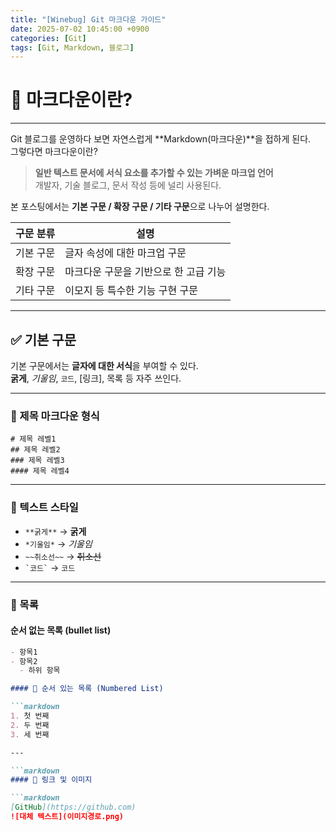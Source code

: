 ```yaml
---
title: "[Winebug] Git 마크다운 가이드"
date: 2025-07-02 10:45:00 +0900
categories: [Git]
tags: [Git, Markdown, 블로그]
---
```


# 🎈 마크다운이란?  
---

Git 블로그를 운영하다 보면 자연스럽게 **Markdown(마크다운)**을 접하게 된다.  
그렇다면 마크다운이란?

> **일반 텍스트 문서에 서식 요소를 추가할 수 있는 가벼운 마크업 언어**  
> 개발자, 기술 블로그, 문서 작성 등에 널리 사용된다.

본 포스팅에서는 **기본 구문 / 확장 구문 / 기타 구문**으로 나누어 설명한다.

| 구문 분류   | 설명                                   |
|-------------|----------------------------------------|
| 기본 구문   | 글자 속성에 대한 마크업 구문           |
| 확장 구문   | 마크다운 구문을 기반으로 한 고급 기능   |
| 기타 구문   | 이모지 등 특수한 기능 구현 구문         |

---

## ✅ 기본 구문  

기본 구문에서는 **글자에 대한 서식**을 부여할 수 있다.  
**굵게**, *기울임*, `코드`, [링크], 목록 등 자주 쓰인다.

---

### 📌 제목 마크다운 형식

`# 제목 레벨1`  
`## 제목 레벨2`  
`### 제목 레벨3`  
`#### 제목 레벨4`

---

### 📌 텍스트 스타일

- `**굵게**` → **굵게**  
- `*기울임*` → *기울임*  
- `~~취소선~~` → ~~취소선~~  
- `` `코드` `` → `코드`

---

### 📌 목록

#### 순서 없는 목록 (bullet list)

```markdown
- 항목1
- 항목2
  - 하위 항목

#### 🔢 순서 있는 목록 (Numbered List)

```markdown
1. 첫 번째
2. 두 번째
3. 세 번째

---

```markdown
#### 🔗 링크 및 이미지

```markdown
[GitHub](https://github.com)  
![대체 텍스트](이미지경로.png)
